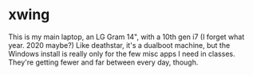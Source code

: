 # xwing
This is my main laptop, an LG Gram 14", with a 10th gen i7 (I forget what year. 2020 maybe?)
Like deathstar, it's a dualboot machine, but the Windows install is really only for the few misc apps I need in classes. They're getting fewer and far between every day, though.